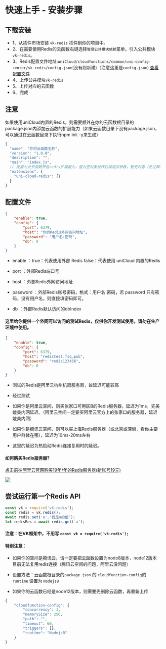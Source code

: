 # 快速上手 - 安装步骤

## 下载安装

* 1、从插件市场安装 `vk-redis` 插件到你的项目中。
* 2、在需要使用Redis的云函数右键选择`管理公共模块依赖`菜单，引入公共模块`vk-redis`。
* 3、Redis配置文件地址:`uniCloud/cloudfunctions/common/uni-config-center/vk-redis/config.json`(没有则新建)（注意这里是`config.json`) [查看配置文件](#配置文件)
* 4、上传公共模块`vk-redis`
* 5、上传对应的云函数
* 6、完成

## 注意

如果使用uniCloud内置的Redis，则需要额外在你的云函数根目录的package.json内添加云函数的扩展能力（如果云函数目录下没有package.json，可以通过在云函数目录下执行npm init -y来生成）
```js
{
  "name": "你的云函数名称",
  "version": "1.0.0",
  "description": "",
  "main": "index.js",
  // 配置为此云函数开启redis扩展能力，值为空对象留作后续追加参数，暂无内容（此注释不可以有）
  "extensions": {
    "uni-cloud-redis": {} 
  }
}
```

## 配置文件
```json
{
	"enable": true,
	"config": {
		"port": 6379,
		"host": "你的Redis外网访问地址",
		"password": "用户名:密码",
		"db": 0
	}
}
```

* enable ：true：代表使用外部 Redis false：代表使用 uniCloud 内置的Redis

* port ：外部Redis端口号

* host ：外部Redis外网访问地址

* password ：外部Redis账号密码，格式：用户名:密码，若 password 只有密码，没有用户名，则直接填密码即可。

* db ：外部Redis默认访问的dbIndex

#### 这里给你提供一个外网可以访问的测试Redis，仅供你开发测试使用，请勿在生产环境中使用。

```json
{
	"enable": true,
	"config": {
		"port": 6379,
		"host": "redistest.fsq.pub",
		"password": "redis123456",
		"db": 0
	}
}
```
* 测试的Redis是阿里云杭州机房服务器，故延迟可能较高

* 经过测试

* 如果你是阿里云空间，则买张家口可用区B的Redis服务器，延迟为1ms，完美媲美内网延迟。（阿里云空间一定要买阿里云官方上的张家口的服务器，延迟媲美内网）

* 如果你是腾讯云空间，则可以买上海Redis服务器（或北京或深圳，看你主要用户群体在哪），延迟为10ms-20ms左右

* 这里的延迟为热启动Redis连接复用时的延迟。

#### 如何购买Redis服务器?

[点击前往阿里云官网购买19年/年的Redis服务器(新账号19元)](https://www.aliyun.com/minisite/goods?userCode=eeg47b5x)

![](https://vkceyugu.cdn.bspapp.com/VKCEYUGU-cf0c5e69-620c-4f3c-84ab-f4619262939f/66697a9c-e993-4ab2-8110-d6337db0f38f.png)

## 尝试运行第一个Redis API
```js
const vk = require('vk-redis');
const redis = vk.redis();
await redis.set('a','我是a的值');
let redisRes = await redis.get('a');
```

#### 注意：在VK框架中，不用写 `const vk = require('vk-redis');`

#### 特别注意：

* 如果你的空间是腾讯云，请一定要把云函数设置为node8版本，node12版本目前无法复用redis连接（腾讯云空间的问题，阿里云没问题）

* 设置方法：云函数根目录的`package.json` 的 `cloudfunction-config`的`runtime` 设置为 `Nodejs8`

* 如果你的云函数已经是node12版本，则需要先删除云函数，再重新上传

```js
{
	"cloudfunction-config": {
		"concurrency": 1,
		"memorySize": 256,
		"path": "",
		"timeout": 60,
		"triggers": [],
		"runtime": "Nodejs8"
	}
}
```